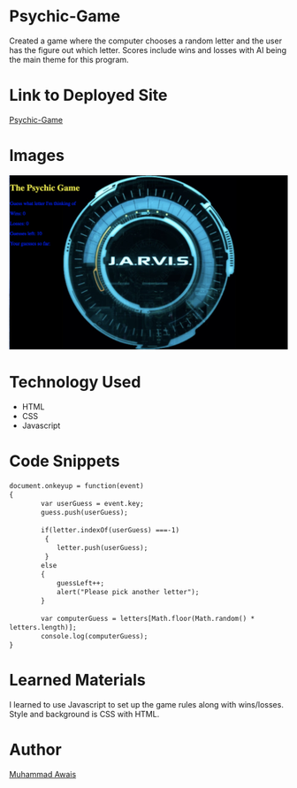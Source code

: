 # Psychic-Game

Created a game where the computer chooses a random letter and the user has the figure out which letter. Scores include wins and losses with AI being the main theme for this program. 

# Link to Deployed Site
[Psychic-Game](file:///Users/muhammadawais/Desktop/Psychic-Game/index.html)

# Images 

![Pic](assets/images/screen.png)

# Technology Used 
- HTML
- CSS
- Javascript

# Code Snippets
```
document.onkeyup = function(event)
{
        var userGuess = event.key;
        guess.push(userGuess);

        if(letter.indexOf(userGuess) ===-1)
         {
            letter.push(userGuess);   
         }
        else
        {
            guessLeft++;
            alert("Please pick another letter");
        }

        var computerGuess = letters[Math.floor(Math.random() * letters.length)];
        console.log(computerGuess);
}
```
# Learned Materials
I learned to use Javascript to set up the game rules along with wins/losses. Style and background is CSS with HTML.

# Author
[Muhammad Awais](https://github.com/mawais54013/Bootstrap-Portfolio)